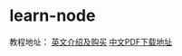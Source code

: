 # learn-node

教程地址：
[英文介绍及购买](https://www.nodebeginner.org/)
[中文PDF下载地址](http://www.java1234.com/a/javabook/webbase/2016/0526/6162.html)